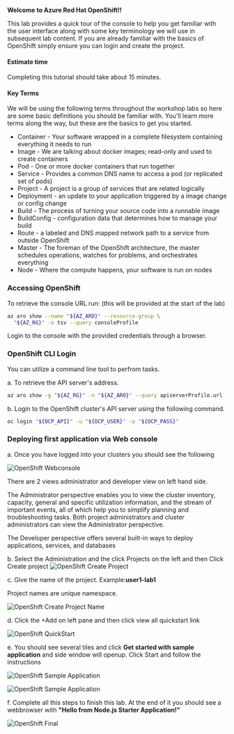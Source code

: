 **Welcome to Azure Red Hat OpenShift!!**

This lab provides a quick tour of the console to help you get familiar with the user interface along with some key terminology we will use in subsequent lab content. If you are already familiar with the basics of OpenShift simply ensure you can login and create the project.

#### Estimate time
Completing this tutorial should take about 15 minutes.

#### Key Terms
We will be using the following terms throughout the workshop labs so here are some basic definitions you should be familiar with. You'll learn more terms along the way, but these are the basics to get you started.

* Container - Your software wrapped in a complete filesystem containing everything it needs to run
* Image - We are talking about docker images; read-only and used to create containers
* Pod - One or more docker containers that run together
* Service - Provides a common DNS name to access a pod (or replicated set of pods)
* Project - A project is a group of services that are related logically
* Deployment - an update to your application triggered by a image change or config change
* Build - The process of turning your source code into a runnable image
* BuildConfig - configuration data that determines how to manage your build
* Route - a labeled and DNS mapped network path to a service from outside OpenShift
* Master - The foreman of the OpenShift architecture, the master schedules operations, watches for problems, and orchestrates everything
* Node - Where the compute happens, your software is run on nodes

### Accessing OpenShift

To retrieve the console URL run: (this will be provided at the start of the lab)

```bash
az aro show --name "${AZ_ARO}" --resource-group \
  "${AZ_RG}" -o tsv --query consoleProfile
```

Login to the console with the provided credentials through a browser.

### OpenShift CLI Login
You can utilize a command line tool to perfrom tasks.

a. To retrieve the API server's address.

```bash
az aro show -g "${AZ_RG}" -n "${AZ_ARO}" --query apiserverProfile.url -o tsv
```

b. Login to the OpenShift cluster's API server using the following command.

```bash
oc login "${OCP_API}" -u "${OCP_USER}" -p "${OCP_PASS}"
```
### Deploying first application via Web console
a. Once you have logged into your clusters you should see the following 

![OpenShift Webconsole](../Images/Lab1-Webconsole.png)

There are 2 views administrator and developer view on left hand side. 

The Administrator perspective enables you to view the cluster inventory, capacity, general and specific utilization information, and the stream of important events, all of which help you to simplify planning and troubleshooting tasks. Both project administrators and cluster administrators can view the Administrator perspective.

The Developer perspective offers several built-in ways to deploy applications, services, and databases

b. Select the Administration and the click Projects on the left and then Click Create project 
![OpenShift Create Project](../Images/Lab1-CreateProject.png)

c. Give the name of the project.
Example:**user1-lab1**

Project names are unique namespace.

![OpenShift Create Project Name](../Images/Lab1-CreateProject-name.png)

d. Click the +Add on left pane and then click view all quickstart link

![OpenShift QuickStart](../Images/Lab1-Quickstart.png)

e. You should see several tiles and click **Get started with sample application** and side window will openup. Click Start and follow the instructions

![OpenShift Sample Application](../Images/Lab1-SampleApplication.png)

![OpenShift Sample Application](../Images/Lab1-SampleApplication-start.png)

f. Complete all this steps to finish this lab. At the end of it you should see a webbrowser with **"Hello from Node.js Starter Application!"**

![OpenShift Final](../Images/Lab1-Final.gif)

